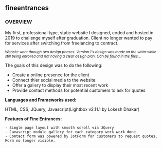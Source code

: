 ## fineentrances

### OVERVIEW

My first, professional type, static website I designed, coded and hosted in 2019 to challenge myself after graduation. Client no longer wanted to pay for services after switching from freelancing to contract. 
  
  <sup>*Website went through two design phases. Version 1's design was made on the whim while still being enrolled and not having a clear design plan. Can be found in the files...*</sup> 

The goals of this design was to do the following:
- Create a online presence for the client
- Connect thier social media to the website
- Offer a gallery to display their most recent work
- Provide contact methods for potential customers to ask for quotes

**Languages and Frameworks used:**

HTML, CSS, JQuery, Javascript(Lightbox v2.11.1 by Lokesh Dhakar)

**Features of Fine Entrances:**
```
- Single page layout with smooth scroll via JQuery
- Javascript module gallery for each category work work done
- Contact form was powered by JotForm for customers to request quotes. Form no longer visible.
```
